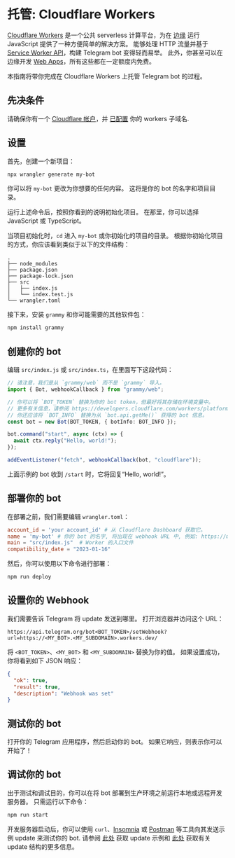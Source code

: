 # 托管: Cloudflare Workers

[Cloudflare Workers](https://workers.cloudflare.com/) 是一个公共 serverless 计算平台，为在 [边缘](https://en.wikipedia.org/wiki/Edge_computing) 运行 JavaScript 提供了一种方便简单的解决方案。
能够处理 HTTP 流量并基于 [Service Worker API](https://developer.mozilla.org/en-US/docs/Web/API/Service_Worker_API)，构建 Telegram bot 变得轻而易举。
此外，你甚至可以在边缘开发 [Web Apps](https://core.telegram.org/bots/webapps)，所有这些都在一定额度内免费。

本指南将带你完成在 Cloudflare Workers 上托管 Telegram bot 的过程。

## 先决条件

请确保你有一个 [Cloudflare 帐户](https://dash.cloudflare.com/login)，并 [已配置](https://dash.cloudflare.com/?account=workers) 你的 workers 子域名.

## 设置

首先，创建一个新项目：

```sh
npx wrangler generate my-bot
```

你可以将 `my-bot` 更改为你想要的任何内容。
这将是你的 bot 的名字和项目目录。

运行上述命令后，按照你看到的说明初始化项目。
在那里，你可以选择 JavaScript 或 TypeScript。

当项目初始化时，`cd` 进入 `my-bot` 或你初始化的项目的目录。
根据你初始化项目的方式，你应该看到类似于以下的文件结构：

```asciiart:no-line-numbers
.
├── node_modules
├── package.json
├── package-lock.json
├── src
│   ├── index.js
│   └── index.test.js
└── wrangler.toml
```

接下来，安装 `grammy` 和你可能需要的其他软件包：

```sh
npm install grammy
```

## 创建你的 bot

编辑 `src/index.js` 或 `src/index.ts`，在里面写下这段代码：

```ts
// 请注意，我们是从 `grammy/web` 而不是 `grammy` 导入。
import { Bot, webhookCallback } from "grammy/web";

// 你可以将 `BOT_TOKEN` 替换为你的 bot token，但最好将其存储在环境变量中。
// 更多有关信息，请参阅 https://developers.cloudflare.com/workers/platform/environment-variables/#secrets-on-deployed-workers.
// 你还应该将 `BOT_INFO` 替换为从 `bot.api.getMe()` 获得的 bot 信息。
const bot = new Bot(BOT_TOKEN, { botInfo: BOT_INFO });

bot.command("start", async (ctx) => {
  await ctx.reply("Hello, world!");
});

addEventListener("fetch", webhookCallback(bot, "cloudflare"));
```

上面示例的 bot 收到 `/start` 时，它将回复“Hello, world!”。

## 部署你的 bot

在部署之前，我们需要编辑 `wrangler.toml`：

```toml
account_id = 'your account_id' # 从 Cloudflare Dashboard 获取它。
name = 'my-bot' # 你的 bot 的名字, 将出现在 webhook URL 中, 例如: https://my-bot.my-subdomain.workers.dev
main = "src/index.js"  # Worker 的入口文件
compatibility_date = "2023-01-16"
```

然后，你可以使用以下命令进行部署：

```sh
npm run deploy
```

## 设置你的 Webhook

我们需要告诉 Telegram 将 update 发送到哪里。
打开浏览器并访问这个 URL：

```text
https://api.telegram.org/bot<BOT_TOKEN>/setWebhook?url=https://<MY_BOT>.<MY_SUBDOMAIN>.workers.dev/
```

将 `<BOT_TOKEN>`、`<MY_BOT>` 和 `<MY_SUBDOMAIN>` 替换为你的值。
如果设置成功，你将看到如下 JSON 响应：

```json
{
  "ok": true,
  "result": true,
  "description": "Webhook was set"
}
```

## 测试你的 bot

打开你的 Telegram 应用程序，然后启动你的 bot。
如果它响应，则表示你可以开始了！

## 调试你的 bot

出于测试和调试目的，你可以在将 bot 部署到生产环境之前运行本地或远程开发服务器。
只需运行以下命令：

```sh
npm run start
```

开发服务器启动后，你可以使用 `curl`、[Insomnia](https://insomnia.rest) 或 [Postman](https://postman.com) 等工具向其发送示例 update 来测试你的 bot.
请参阅 [此处](https://core.telegram.org/bots/webhooks#testing-your-bot-with-updates) 获取 update 示例和 [此处](https://core.telegram.org/bots/api#update) 获取有关 update 结构的更多信息。
